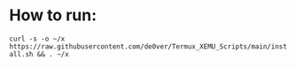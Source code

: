 # How to run:
`curl -s -o ~/x https://raw.githubusercontent.com/de0ver/Termux_XEMU_Scripts/main/install.sh && . ~/x`
